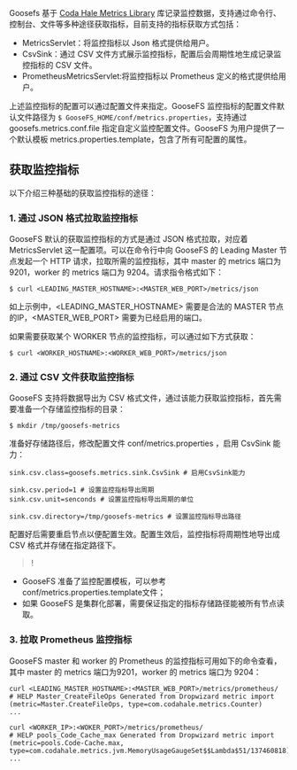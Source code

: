 Goosefs 基于 [Coda Hale Metrics Library](https://github.com/dropwizard/metrics) 库记录监控数据，支持通过命令行、控制台、文件等多种途径获取指标，目前支持的指标获取方式包括：
- MetricsServlet：将监控指标以 Json 格式提供给用户。
- CsvSink：通过 CSV 文件方式展示监控指标，配置后会周期性地生成记录监控指标的 CSV 文件。
- PrometheusMetricsServlet:将监控指标以 Prometheus 定义的格式提供给用户。

上述监控指标的配置可以通过配置文件来指定。GooseFS 监控指标的配置文件默认文件路径为 `$ GooseFS_HOME/conf/metrics.properties`，支持通过 goosefs.metrics.conf.file 指定自定义监控配置文件。GooseFS 为用户提供了一个默认模板 metrics.properties.template，包含了所有可配置的属性。

## 获取监控指标

以下介绍三种基础的获取监控指标的途径：

### 1. 通过 JSON 格式拉取监控指标

GooseFS 默认的获取监控指标的方式是通过 JSON 格式拉取，对应着 MetricsServlet 这一配置项。可以在命令行中向 GooseFS 的 Leading Master 节点发起一个 HTTP 请求，拉取所需的监控指标，其中 master 的 metrics 端口为9201，worker 的 metrics 端口为 9204。请求指令格式如下：

```plaintext
$ curl <LEADING_MASTER_HOSTNAME>:<MASTER_WEB_PORT>/metrics/json
```

如上示例中，<LEADING_MASTER_HOSTNAME> 需要是合法的 MASTER 节点的IP，<MASTER_WEB_PORT> 需要为已经启用的端口。

如果需要获取某个 WORKER 节点的监控指标，可以通过如下方式获取：

```plaintext
$ curl <WORKER_HOSTNAME>:<WORKER_WEB_PORT>/metrics/json
```

### 2. 通过 CSV 文件获取监控指标

GooseFS 支持将数据导出为 CSV 格式文件，通过该能力获取监控指标，首先需要准备一个存储监控指标的目录：

```plaintext
$ mkdir /tmp/goosefs-metrics
```

准备好存储路径后，修改配置文件 conf/metrics.properties ，启用 CsvSink 能力：

```plaintext
sink.csv.class=goosefs.metrics.sink.CsvSink # 启用CsvSink能力

sink.csv.period=1 # 设置监控指标导出周期
sink.csv.unit=senconds # 设置监控指标导出周期的单位

sink.csv.directory=/tmp/goosefs-metrics # 设置监控指标导出路径
```


配置好后需要重启节点以便配置生效。配置生效后，监控指标将周期性地导出成 CSV 格式并存储在指定路径下。

>!
- GooseFS 准备了监控配置模板，可以参考 conf/metrics.properties.template文件；
- 如果 GooseFS 是集群化部署，需要保证指定的指标存储路径能被所有节点读取。

### 3. 拉取 Prometheus 监控指标
GooseFS  master 和 worker 的 Prometheus 的监控指标可用如下的命令查看，其中 master 的 metrics 端口为9201，worker 的 metrics 端口为 9204：
```plaintext
curl <LEADING_MASTER_HOSTNAME>:<MASTER_WEB_PORT>/metrics/prometheus/
# HELP Master_CreateFileOps Generated from Dropwizard metric import (metric=Master.CreateFileOps, type=com.codahale.metrics.Counter)
...

curl <WORKER_IP>:<WOKER_PORT>/metrics/prometheus/
# HELP pools_Code_Cache_max Generated from Dropwizard metric import (metric=pools.Code-Cache.max, type=com.codahale.metrics.jvm.MemoryUsageGaugeSet$$Lambda$51/137460818)
...
```
